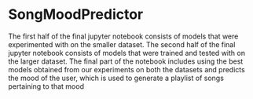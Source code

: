# SongMoodPredictor

The first half of the final jupyter notebook consists of models that were experimented with on the smaller dataset.
The second half of the final jupyter notebook consists of models that were trained and tested with on the larger dataset.
The final part of the notebook includes using the best models obtained from our experiments on both the datasets and predicts the mood of the user, which is used to generate a playlist of songs pertaining to that mood
